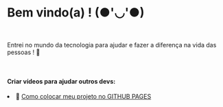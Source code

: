 # Bem vindo(a) ! (●'◡'●)
<br>

Entrei no mundo da tecnologia para ajudar e fazer a diferença na vida das pessoas ! 💜</p>
<br>

#### Criar vídeos para ajudar outros devs:
 <li>🌱 <a target="_blank" href="https://youtu.be/OcDCOY1sBdU">Como colocar meu projeto no GITHUB PAGES</a></li>

